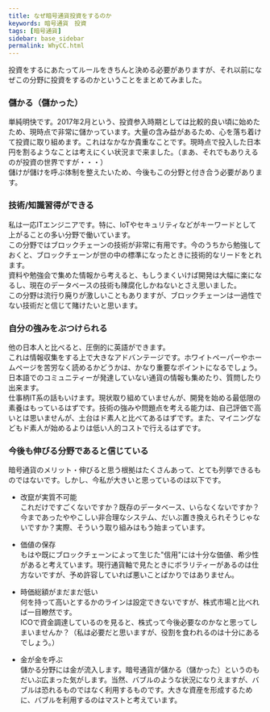 ```yaml
---
title: なぜ暗号通貨投資をするのか
keywords: 暗号通貨　投資
tags: [暗号通貨]
sidebar: base_sidebar
permalink: WhyCC.html
---
```


投資をするにあたってルールをきちんと決める必要がありますが、それ以前になぜこの分野に投資をするのかということをまとめてみました。  

### 儲かる（儲かった）
単純明快です。2017年2月という、投資参入時期としては比較的良い頃に始めたため、現時点で非常に儲かっています。大量の含み益があるため、心を落ち着けて投資に取り組めます。これはなかなか貴重なことです。現時点で投入した日本円を割るようなことは考えにくい状況まで来ました。（まあ、それでもありえるのが投資の世界ですが・・・）  
儲けが儲けを呼ぶ体制を整えたいため、今後もこの分野と付き合う必要があります。  

### 技術/知識習得ができる
私は一応ITエンジニアです。特に、IoTやセキュリティなどがキーワードとして上がることの多い分野で働いています。  
この分野ではブロックチェーンの技術が非常に有用です。今のうちから勉強しておくと、ブロックチェーンが世の中の標準になったときに技術的なリードをとれます。  
資料や勉強会で集めた情報から考えると、もしうまくいけば開発は大幅に楽になるし、現在のデータベースの技術も陳腐化しかねないとさえ思いました。  
この分野は流行り廃りが激しいこともありますが、ブロックチェーンは一過性でない技術だと信じて賭けたいと思います。  

### 自分の強みをぶつけられる
他の日本人と比べると、圧倒的に英語ができます。  
これは情報収集をする上で大きなアドバンテージです。ホワイトペーパーやホームページを苦労なく読めるかどうかは、かなり重要なポイントになるでしょう。日本語でのコミュニティーが発達していない通貨の情報も集めたり、質問したり出来ます。  
仕事柄IT系の話もいけます。現状取り組めていませんが、開発を始める最低限の素養はもっているはずです。技術の強みや問題点を考える能力は、自己評価で高いとは思いませんが、土台はド素人と比べてあるはずです。また、マイニングなどもド素人が始めるよりは低い人的コストで行えるはずです。  

### 今後も伸びる分野であると信じている
暗号通貨のメリット・伸びると思う根拠はたくさんあって、とても列挙できるものではないです。しかし、今私が大きいと思っているのは以下です。

- 改竄が実質不可能  
これだけですごくないですか？既存のデータベース、いらなくないですか？今まであったややこしい非合理なシステム、だいぶ置き換えられそうじゃないですか？実際、そういう取り組みはもう始まっています。  

- 価値の保存  
もはや既にブロックチェーンによって生じた"信用"には十分な価値、希少性があると考えています。現行通貨軸で見たときにボラリティーがあるのは仕方ないですが、予め許容していれば悪いことばかりではありません。

- 時価総額がまだまだ低い  
何を持って高いとするかのラインは設定できないですが、株式市場と比べれば一目瞭然です。  
ICOで資金調達しているのを見ると、株式って今後必要なのかなと思ってしまいませんか？（私は必要だと思いますが、役割を食われるのは十分にあるでしょう。）

- 金が金を呼ぶ  
儲かる分野には金が流入します。暗号通貨が儲かる（儲かった）というのもだいぶ広まった気がします。当然、バブルのような状況になりえますが、バブルは恐れるものではなく利用するものです。大きな資産を形成するために、バブルを利用するのはマストと考えています。  
